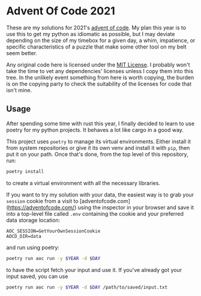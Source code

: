 # Advent Of Code 2021

These are my solutions for
2021's [advent of code](https://adventofcode.com/2021). My plan this year is to
use this to get my python as idiomatic as possible, but I may deviate depending
on the size of my timebox for a given day, a whim, impatience, or specific
characteristics of a puzzle that make some other tool on my belt seem better.

Any original code here is licensed under the [MIT License](LICENSE.md). I
probably won't take the time to vet any dependencies' licenses unless I copy
them into this tree. In the unlikely event something from here is worth copying,
the burden is on the copying party to check the suitability of the licenses for
code that isn't mine.

## Usage

After spending some time with rust this year, I finally decided to learn to
use poetry for my python projects. It behaves a lot like cargo in a good way.

This project uses `poetry` to manage its virtual environments. Either
install it from system repositories or give it its own venv and install it
with `pip`, then put it on your path. Once that's done, from the top level
of this repository, run:

```bash
poetry install
```

to create a virtual environment with all the necessary libraries.

If you want to try my solution with your data, the easiest way is to grab
your `session` cookie from a visit to [adventofcode.com]
(https://adventofcode.com/) using the inspector in your browser and save it
into a top-level file called `.env` containing the cookie and your preferred
data storage location:

```dotenv
AOC_SESSION=GetYourOwnSessionCookie
AOCD_DIR=data
```

and run using poetry:

```bash
poetry run aoc run -y $YEAR -d $DAY
```

to have the script fetch your input and use it. If you've already got your
input saved, you can use

```bash
poetry run aoc run -y $YEAR -d $DAY /path/to/saved/input.txt
```
